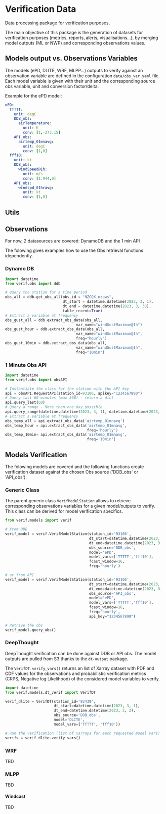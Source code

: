 # Verification Data

Data processing package for verification purposes.

The main objective of this package is the generation of datasets for verification purposes (metrics, reports, alerts, visualisations...), by merging model outputs (ML or NWP) and corresponding observations values.


## Models output vs. Observations Variables

The models (ePD, DLITE, WRF, MLPP...) outputs to verify against an observation variable are defined in the configuration  ```data/obs_var.yaml``` file.
Each model variable is given with their unit and the corresponding source obs variable, unit and conversion factor/delta.

Example for the ePD model:

```yaml
ePD:
  TTTTT:
    unit: degC
    DDB_obs:
      airTemperature:
        unit: K
        conv: [1,-273.15]
    API_obs:
      airtemp_01mnavg:
        unit: degC
        conv: [1,0]
  fff10:
    unit: kt
    DDB_obs:
      windSpeed@1h:
        unit: m/s
        conv: [1.944,0]
    API_obs:
      windspd_01hravg:
        unit: kt
        conv: [1,0] 
```

## Utils



## Observations

For now, 2 datasources are covered: DynamoDB and the 1 min API

The folowing gives examples how to use the Obs retrieval functions idependently.

### Dynamo DB

```python
import datetime
from verif.obs import ddb 

# Query the station for a time period
obs_all = ddb.get_obs_all(obs_id = "NZCQX_nzaws",
                          dt_start = datetime.datetime(2023, 3, 1),
                          dt_end = datetime.datetime(2023, 3, 30),
                          table_recent=True)
# Extract a variable at frequency
obs_gust_all = ddb.extract_obs_data(obs_all, 
                                var_name="windGustMaximum@1h")
obs_gust_hour = ddb.extract_obs_data(obs_all, 
                                var_name="windGustMaximum@1h",
                                freq="hourly")
obs_gust_10min = ddb.extract_obs_data(obs_all, 
                                var_name="windGustMaximum@1h",
                                freq="10min")
```

### 1 Minute Obs API

```python
import datetime
from verif.obs import obsAPI

# Instantiate the class for the station with the API key
api = obsAPI.RequestAPI(station_id=93106, apikey="1234567890")
# Query last 60 minutes (max 360) - return a dict
api.query_last(60)
# Query a range - More than one day possible
api.query_range(datetime.datetime(2023, 3, 1), datetime.datetime(2023, 3, 4))
# Extract a variable at frequency
obs_temp_all = api.extract_obs_data('airtemp_01mnavg')
obs_temp_hour = api.extract_obs_data('airtemp_01mnavg',
                                     freq='hourly')
obs_temp_10min= api.extract_obs_data('airtemp_01mnavg',
                                     freq='10min')

```


## Models Verification

The folowing models are covered and the following functions create verification dataset against the chosen Obs source ('DDB_obs' or 'API_obs').

### Generic Class

The parent generic class ```VerifModelStation``` allows to retrieve corresponding observations variables for a given model/outputs to verify. This class can be derived for model verification specifics.

```python
from verif.models import verif

# from DDB
verif_model = verif.VerifModelStation(station_id='93106',
                                      dt_start=datetime.datetime(2023, 3, 1),
                                      dt_end=datetime.datetime(2023, 3, 30),
                                      obs_source='DDB_obs',
                                      model='ePD',
                                      model_vars=['TTTTT','fff10'],
                                      fcast_window=16,
                                      freq='hourly')

# or from API
verif_model = verif.VerifModelStation(station_id='93106',
                                      dt_start=datetime.datetime(2023, 3, 1),
                                      dt_end=datetime.datetime(2023, 3, 30),
                                      obs_source='API_obs',
                                      model='ePD',
                                      model_vars=['TTTTT','fff10'],
                                      fcast_window=16,
                                      freq='hourly',
                                      api_key="1234567890")

# Retrive the obs
verif_model.query_obs()

```


### DeepThought

DeepThought verification can be done against DDB or API obs. The model outputs are pulled from S3 thanks to the `dt-output` package.

The `VerifDT.verify_vars()` returns an list of Xarray dataset with PDF and CDF values for the observations and probabilistic verification metrics (CRPS, Negative log Likelihood) of the considered model variables to verify.

```python
import datetime
from verif.models.dt_verif import VerifDT

verif_dlite = VerifDT(station_id='93439',
                      dt_start=datetime.datetime(2023, 3, 1),
                      dt_end=datetime.datetime(2023, 3, 2),
                      obs_source='DDB_obs',
                      model='DLITE',
                      model_vars=['TTTTT', 'fff10'])

# Run the verification (list of xarrays for each requested model vars)
verifs = verif_dlite.verify_vars()
```

### WRF

TBD

### MLPP

TBD

#### Windcast

TBD